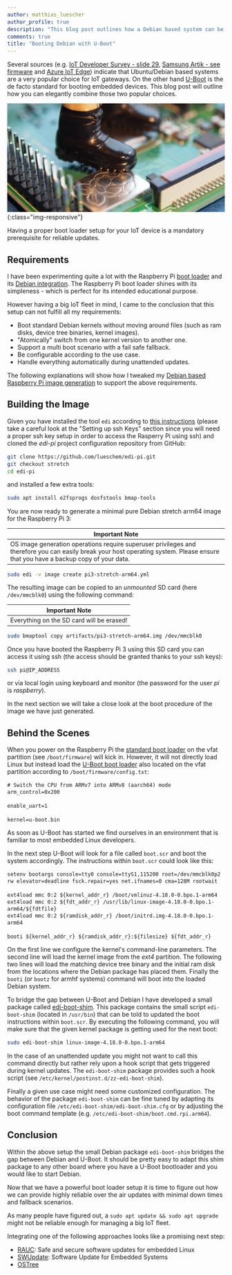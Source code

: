 ```yaml
---
author: matthias_luescher
author_profile: true
description: "This blog post outlines how a Debian based system can be properly booted using U-Boot."
comments: true
title: "Booting Debian with U-Boot"
---
```


Several sources
(e.g. [IoT Developer Survey - slide 29](https://www.slideshare.net/kartben/iot-developer-survey-2018), 
[Samsung Artik - see firmware](https://developer.artik.io/documentation/downloads.html) and 
[Azure IoT Edge](https://docs.microsoft.com/en-us/azure/iot-edge/support)) 
indicate that Ubuntu/Debian based systems are a very popular choice for
IoT gateways. On the other hand [U-Boot](https://www.denx.de/wiki/U-Boot)
is the de facto standard for booting embedded devices. This blog post will outline how you can
elegantly combine those two popular choices.

![boot](/assets/images/blog/boot.png){:class="img-responsive"}

Having a proper boot loader setup for
your IoT device is a mandatory prerequisite for reliable updates.

## Requirements

I have been experimenting quite a lot with the Raspberry Pi 
[boot loader](https://github.com/raspberrypi/firmware/tree/master/boot) and its [Debian
integration](https://salsa.debian.org/debian/raspi3-firmware). 
The Raspberry Pi boot loader shines with its simpleness - which is perfect 
for its intended educational purpose.

However having a big IoT fleet in mind, I came to the conclusion that this setup can not
fulfill all my requirements:

- Boot standard Debian kernels without moving around files (such as ram disks, 
device tree binaries, kernel images).
- "Atomically" switch from one kernel version to another one.
- Support a multi boot scenario with a fail safe fallback.
- Be configurable according to the use case.
- Handle everything automatically during unattended updates.

The following explanations will show how I tweaked my 
[Debian based Raspberry Pi image generation](https://github.com/lueschem/edi-pi) to support
the above requirements.

## Building the Image

Given you have installed the tool `edi` according to
[this instructions](https://docs.get-edi.io/en/latest/getting_started.html)
(please take a careful look at the "Setting up ssh Keys" section since you
will need a proper ssh key setup in order to access the Rasperry Pi using ssh) 
and cloned the *edi-pi* project configuration repository from GitHub:

``` bash
git clone https://github.com/lueschem/edi-pi.git
git checkout stretch
cd edi-pi
``` 

and installed a few extra tools:

``` bash
sudo apt install e2fsprogs dosfstools bmap-tools
```

You are now ready to generate a minimal pure Debian stretch arm64
image for the Raspberry Pi 3:

| Important Note |
| --- |
| OS image generation operations require superuser privileges and therefore you can easily break your host operating system. Please ensure that you have a backup copy of your data. |

``` bash
sudo edi -v image create pi3-stretch-arm64.yml
```

The resulting image can be copied to an *unmounted* SD card (here `/dev/mmcblk0`)
using the following command:

| Important Note |
| --- |
| Everything on the SD card will be erased! |

``` bash
sudo bmaptool copy artifacts/pi3-stretch-arm64.img /dev/mmcblk0
```

Once you have booted the Raspberry Pi 3 using this SD card you can
access it using ssh (the access should be granted thanks to your
ssh keys):

``` bash
ssh pi@IP_ADDRESS
```

or via local login using keyboard and monitor (the password for the user
_pi_ is _raspberry_).

In the next section we will take a close look at the boot procedure of the image we have 
just generated.

## Behind the Scenes

When you power on the Raspberry Pi the 
[standard boot loader](https://github.com/raspberrypi/firmware/tree/master/boot) on the 
vfat partition (see `/boot/firmware`) will kick in. However, it will not directly load Linux 
but instead load the [U-Boot boot loader](https://www.denx.de/wiki/U-Boot) also located on the 
vfat partition according to `/boot/firmware/config.txt`:

```
# Switch the CPU from ARMv7 into ARMv8 (aarch64) mode
arm_control=0x200

enable_uart=1

kernel=u-boot.bin
```

As soon as U-Boot has started we find ourselves in an environment that is familiar to most 
embedded Linux developers. 

In the next step U-Boot will look for a file called `boot.scr` 
and boot the system accordingly. The instructions within `boot.scr` could look like this:

```
setenv bootargs console=tty0 console=ttyS1,115200 root=/dev/mmcblk0p2 rw elevator=deadline fsck.repair=yes net.ifnames=0 cma=128M rootwait

ext4load mmc 0:2 ${kernel_addr_r} /boot/vmlinuz-4.18.0-0.bpo.1-arm64
ext4load mmc 0:2 ${fdt_addr_r} /usr/lib/linux-image-4.18.0-0.bpo.1-arm64/${fdtfile}
ext4load mmc 0:2 ${ramdisk_addr_r} /boot/initrd.img-4.18.0-0.bpo.1-arm64

booti ${kernel_addr_r} ${ramdisk_addr_r}:${filesize} ${fdt_addr_r}
```

On the first line we configure the kernel's command-line parameters. The second line will load the 
kernel image from the _ext4_ partition. The following two lines will load the matching device 
tree binary and the initial ram disk from the locations where the Debian package has placed them.
Finally the `booti` (or `bootz` for armhf systems) command will boot into the loaded Debian 
system.

To bridge the gap between U-Boot and Debian I have developed a small package called 
[edi-boot-shim](https://github.com/lueschem/edi-boot-shim).
This package contains the small script `edi-boot-shim` (located in `/usr/bin`) that can be told 
to updated the boot instructions within `boot.scr`. By executing the following command, you will
make sure that the given kernel package is getting used for the next boot:

``` bash
sudo edi-boot-shim linux-image-4.18.0-0.bpo.1-arm64
```

In the case of an unattended update you might not want to call this command directly but rather 
rely upon a hook script that gets triggered during kernel updates. The `edi-boot-shim` package 
provides such a hook script (see `/etc/kernel/postinst.d/zz-edi-boot-shim`).

Finally a given use case might need some customized configuration. The behavior of the package 
`edi-boot-shim` can be fine tuned by adapting its configuration file 
`/etc/edi-boot-shim/edi-boot-shim.cfg` or by adjusting the boot command template 
(e.g. `/etc/edi-boot-shim/boot.cmd.rpi.arm64`).

## Conclusion

Within the above setup the small Debian package `edi-boot-shim` bridges the gap between Debian 
and U-Boot. It should be pretty easy to adapt this shim package to any other board where you have 
a U-Boot bootloader and you would like to start Debian.

Now that we have a powerful boot loader setup it is time to figure out how we can provide 
highly reliable over the air updates with minimal down times and fallback scenarios.

As many people have figured out, a `sudo apt update && sudo apt upgrade` might not be reliable 
enough for managing a big IoT fleet.

Integrating one of the following approaches looks like a promising next step:

- [RAUC](https://rauc.io): Safe and secure software updates for embedded Linux
- [SWUpdate](https://github.com/sbabic/swupdate): Software Update for Embedded Systems
- [OSTree](https://ostree.readthedocs.io/en/latest/)


